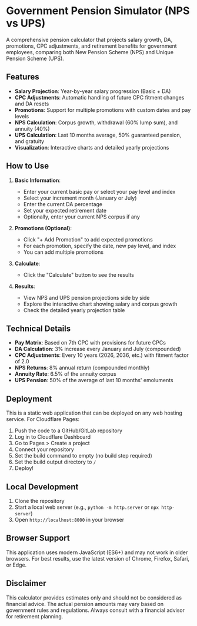 # Government Pension Simulator (NPS vs UPS)

A comprehensive pension calculator that projects salary growth, DA, promotions, CPC adjustments, and retirement benefits for government employees, comparing both New Pension Scheme (NPS) and Unique Pension Scheme (UPS).

## Features

- **Salary Projection**: Year-by-year salary progression (Basic + DA)
- **CPC Adjustments**: Automatic handling of future CPC fitment changes and DA resets
- **Promotions**: Support for multiple promotions with custom dates and pay levels
- **NPS Calculation**: Corpus growth, withdrawal (60% lump sum), and annuity (40%)
- **UPS Calculation**: Last 10 months average, 50% guaranteed pension, and gratuity
- **Visualization**: Interactive charts and detailed yearly projections

## How to Use

1. **Basic Information**:
   - Enter your current basic pay or select your pay level and index
   - Select your increment month (January or July)
   - Enter the current DA percentage
   - Set your expected retirement date
   - Optionally, enter your current NPS corpus if any

2. **Promotions (Optional)**:
   - Click "+ Add Promotion" to add expected promotions
   - For each promotion, specify the date, new pay level, and index
   - You can add multiple promotions

3. **Calculate**:
   - Click the "Calculate" button to see the results

4. **Results**:
   - View NPS and UPS pension projections side by side
   - Explore the interactive chart showing salary and corpus growth
   - Check the detailed yearly projection table

## Technical Details

- **Pay Matrix**: Based on 7th CPC with provisions for future CPCs
- **DA Calculation**: 3% increase every January and July (compounded)
- **CPC Adjustments**: Every 10 years (2026, 2036, etc.) with fitment factor of 2.0
- **NPS Returns**: 8% annual return (compounded monthly)
- **Annuity Rate**: 6.5% of the annuity corpus
- **UPS Pension**: 50% of the average of last 10 months' emoluments

## Deployment

This is a static web application that can be deployed on any web hosting service. For Cloudflare Pages:

1. Push the code to a GitHub/GitLab repository
2. Log in to Cloudflare Dashboard
3. Go to Pages > Create a project
4. Connect your repository
5. Set the build command to empty (no build step required)
6. Set the build output directory to `/`
7. Deploy!

## Local Development

1. Clone the repository
2. Start a local web server (e.g., `python -m http.server` or `npx http-server`)
3. Open `http://localhost:8000` in your browser

## Browser Support

This application uses modern JavaScript (ES6+) and may not work in older browsers. For best results, use the latest version of Chrome, Firefox, Safari, or Edge.

## Disclaimer

This calculator provides estimates only and should not be considered as financial advice. The actual pension amounts may vary based on government rules and regulations. Always consult with a financial advisor for retirement planning.
